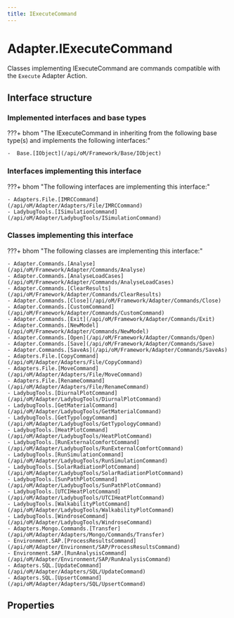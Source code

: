```yaml
---
title: IExecuteCommand
---
```


# Adapter.IExecuteCommand

Classes implementing IExecuteCommand are commands compatible with the `Execute` Adapter Action.

## Interface structure

### Implemented interfaces and base types

???+ bhom "The IExecuteCommand in inheriting from the following base type(s) and implements the following interfaces:"

    -  Base.[IObject](/api/oM/Framework/Base/IObject)


### Interfaces implementing this interface

???+ bhom "The following interfaces are implementing this interface:"

    - Adapters.File.[IMRCCommand](/api/oM/Adapter/Adapters/File/IMRCCommand)
    - LadybugTools.[ISimulationCommand](/api/oM/Adapter/LadybugTools/ISimulationCommand)


### Classes implementing this interface

???+ bhom "The following classes are implementing this interface:"

    - Adapter.Commands.[Analyse](/api/oM/Framework/Adapter/Commands/Analyse)
    - Adapter.Commands.[AnalyseLoadCases](/api/oM/Framework/Adapter/Commands/AnalyseLoadCases)
    - Adapter.Commands.[ClearResults](/api/oM/Framework/Adapter/Commands/ClearResults)
    - Adapter.Commands.[Close](/api/oM/Framework/Adapter/Commands/Close)
    - Adapter.Commands.[CustomCommand](/api/oM/Framework/Adapter/Commands/CustomCommand)
    - Adapter.Commands.[Exit](/api/oM/Framework/Adapter/Commands/Exit)
    - Adapter.Commands.[NewModel](/api/oM/Framework/Adapter/Commands/NewModel)
    - Adapter.Commands.[Open](/api/oM/Framework/Adapter/Commands/Open)
    - Adapter.Commands.[Save](/api/oM/Framework/Adapter/Commands/Save)
    - Adapter.Commands.[SaveAs](/api/oM/Framework/Adapter/Commands/SaveAs)
    - Adapters.File.[CopyCommand](/api/oM/Adapter/Adapters/File/CopyCommand)
    - Adapters.File.[MoveCommand](/api/oM/Adapter/Adapters/File/MoveCommand)
    - Adapters.File.[RenameCommand](/api/oM/Adapter/Adapters/File/RenameCommand)
    - LadybugTools.[DiurnalPlotCommand](/api/oM/Adapter/LadybugTools/DiurnalPlotCommand)
    - LadybugTools.[GetMaterialCommand](/api/oM/Adapter/LadybugTools/GetMaterialCommand)
    - LadybugTools.[GetTypologyCommand](/api/oM/Adapter/LadybugTools/GetTypologyCommand)
    - LadybugTools.[HeatPlotCommand](/api/oM/Adapter/LadybugTools/HeatPlotCommand)
    - LadybugTools.[RunExternalComfortCommand](/api/oM/Adapter/LadybugTools/RunExternalComfortCommand)
    - LadybugTools.[RunSimulationCommand](/api/oM/Adapter/LadybugTools/RunSimulationCommand)
    - LadybugTools.[SolarRadiationPlotCommand](/api/oM/Adapter/LadybugTools/SolarRadiationPlotCommand)
    - LadybugTools.[SunPathPlotCommand](/api/oM/Adapter/LadybugTools/SunPathPlotCommand)
    - LadybugTools.[UTCIHeatPlotCommand](/api/oM/Adapter/LadybugTools/UTCIHeatPlotCommand)
    - LadybugTools.[WalkabilityPlotCommand](/api/oM/Adapter/LadybugTools/WalkabilityPlotCommand)
    - LadybugTools.[WindroseCommand](/api/oM/Adapter/LadybugTools/WindroseCommand)
    - Adapters.Mongo.Commands.[Transfer](/api/oM/Adapter/Adapters/Mongo/Commands/Transfer)
    - Environment.SAP.[ProcessResultsCommand](/api/oM/Adapter/Environment/SAP/ProcessResultsCommand)
    - Environment.SAP.[RunAnalysisCommand](/api/oM/Adapter/Environment/SAP/RunAnalysisCommand)
    - Adapters.SQL.[UpdateCommand](/api/oM/Adapter/Adapters/SQL/UpdateCommand)
    - Adapters.SQL.[UpsertCommand](/api/oM/Adapter/Adapters/SQL/UpsertCommand)


## Properties

